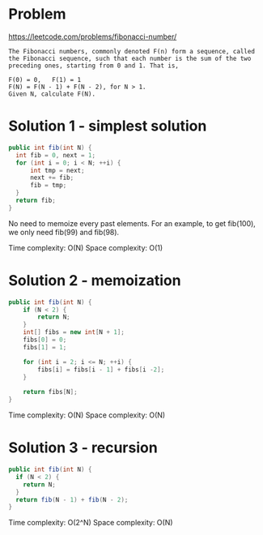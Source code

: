 # Problem
https://leetcode.com/problems/fibonacci-number/

``` 
The Fibonacci numbers, commonly denoted F(n) form a sequence, called the Fibonacci sequence, such that each number is the sum of the two preceding ones, starting from 0 and 1. That is,

F(0) = 0,   F(1) = 1
F(N) = F(N - 1) + F(N - 2), for N > 1.
Given N, calculate F(N).
```

# Solution 1 - simplest solution
```java
public int fib(int N) {
  int fib = 0, next = 1;
  for (int i = 0; i < N; ++i) {
      int tmp = next;
      next += fib;
      fib = tmp;
  }
  return fib;
}
```

No need to memoize every past elements. For an example, to get fib(100), we only need fib(99) and fib(98).

Time complexity: O(N)
Space complexity: O(1)


# Solution 2 - memoization
```java
public int fib(int N) {
    if (N < 2) {
        return N;
    }
    int[] fibs = new int[N + 1];
    fibs[0] = 0;
    fibs[1] = 1;

    for (int i = 2; i <= N; ++i) {
        fibs[i] = fibs[i - 1] + fibs[i -2];
    }
    
    return fibs[N];
}
```
Time complexity: O(N)
Space complexity: O(N)

# Solution 3 - recursion
```java
public int fib(int N) {
  if (N < 2) {
    return N;
  }
  return fib(N - 1) + fib(N - 2);
}
```
Time complexity: O(2^N)
Space complexity: O(N)

